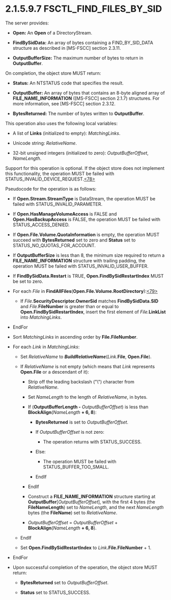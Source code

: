 <html dir="LTR" xmlns:mshelp="http://msdn.microsoft.com/mshelp" xmlns:ddue="http://ddue.schemas.microsoft.com/authoring/2003/5" xmlns:xlink="http://www.w3.org/1999/xlink" xmlns:tool="http://www.microsoft.com/tooltip">
    <head>
        <meta http-equiv="Content-Type" content="text/html; CHARSET=utf-8"></meta>
        <meta name="save" content="history"></meta>
        <title>2.1.5.9.7 FSCTL_FIND_FILES_BY_SID</title>
        <xml>
            <mshelp:toctitle title="2.1.5.9.7 FSCTL_FIND_FILES_BY_SID"></mshelp:toctitle>
            <mshelp:rltitle title="[MS-FSA]: FSCTL_FIND_FILES_BY_SID"></mshelp:rltitle>
            <mshelp:keyword index="A" term="db77a5b3-63f5-40b6-aa26-f4f87729e8f0"></mshelp:keyword>
            <mshelp:attr name="DCSext.ContentType" value="open specification"></mshelp:attr>
            <mshelp:attr name="AssetID" value="db77a5b3-63f5-40b6-aa26-f4f87729e8f0"></mshelp:attr>
            <mshelp:attr name="TopicType" value="kbRef"></mshelp:attr>
            <mshelp:attr name="DCSext.Title" value="[MS-FSA]: FSCTL_FIND_FILES_BY_SID" />
        </xml>
    </head>
    <body>
        <div id="header">
            <h1 class="heading">2.1.5.9.7 FSCTL_FIND_FILES_BY_SID</h1>
        </div>
        <div id="mainSection">
            <div id="mainBody">
                <div id="allHistory" class="saveHistory"></div>
                <div id="sectionSection0" class="section" name="collapseableSection">
                    

<p>The server provides:</p>

<ul><li><p><span><span> 
</span></span><b>Open:</b> An <b>Open</b> of a DirectoryStream.</p>

</li><li><p><span><span> 
</span></span><b>FindBySidData:</b> An array of bytes containing a
FIND_BY_SID_DATA structure as described in <mshelp:link keywords="efbfe127-73ad-4140-9967-ec6500e66d5e" tabindex="0">[MS-FSCC]</mshelp:link>
section <mshelp:link keywords="e904e83a-98da-49db-911d-e1c5ea0783b7" tabindex="0">2.3.11</mshelp:link>.</p>

</li><li><p><span><span> 
</span></span><b>OutputBufferSize:</b> The maximum number of bytes to return in
<b>OutputBuffer</b>.</p>

</li></ul><p>On completion, the object store MUST return:</p>

<ul><li><p><span><span> 
</span></span><b>Status:</b> An NTSTATUS code that specifies the result.</p>

</li><li><p><span><span> 
</span></span><b>OutputBuffer:</b> An array of bytes that contains an 8-byte
aligned array of <b>FILE_NAME_INFORMATION</b> ([MS-FSCC] section <mshelp:link keywords="20406fb1-605f-4629-ba9a-c67ee25f23d2" tabindex="0">2.1.7</mshelp:link>)
structures. For more information, see [MS-FSCC] section <mshelp:link keywords="74d1fc51-dda0-4a7d-9ef6-214897eb94c6" tabindex="0">2.3.12</mshelp:link>.</p>

</li><li><p><span><span> 
</span></span><b>BytesReturned:</b> The number of bytes written to <b>OutputBuffer</b>.</p>

</li></ul><p>This operation also uses the following local variables:</p>

<ul><li><p><span><span> 
</span></span>A list of <b>Links</b> (initialized to empty): <i>MatchingLinks</i>.</p>

</li><li><p><span><span> 
</span></span>Unicode string: <i>RelativeName</i>.</p>

</li><li><p><span><span> 
</span></span>32-bit unsigned integers (initialized to zero): <i>OutputBufferOffset</i>,
<i>NameLength</i>.</p>

</li></ul><p>Support for this operation is optional. If the object store
does not implement this functionality, the operation MUST be failed with
STATUS_INVALID_DEVICE_REQUEST.<a id="Appendix_A_Target_78"></a><a href="4e3695bd-7574-4f24-a223-b4679c065b63.html#Appendix_A_78" aria-label="Product behavior note 78">&lt;78&gt;</a> </p>

<p>Pseudocode for the operation is as follows:</p>

<ul><li><p><span><span> 
</span></span>If <b>Open.Stream.StreamType</b> is DataStream, the operation
MUST be failed with STATUS_INVALID_PARAMETER.</p>

</li><li><p><span><span> 
</span></span>If <b>Open.HasManageVolumeAccess</b> is FALSE and <b>Open.HasBackupAccess</b>
is FALSE, the operation MUST be failed with STATUS_ACCESS_DENIED.</p>

</li><li><p><span><span> 
</span></span>If <b>Open.File.Volume.QuotaInformation</b> is empty, the
operation MUST succeed with <b>BytesReturned</b> set to zero and <b>Status</b>
set to STATUS_NO_QUOTAS_FOR_ACCOUNT.</p>

</li><li><p><span><span> 
</span></span>If <b>OutputBufferSize</b> is less than 8, the minimum size
required to return a <b>FILE_NAME_INFORMATION</b> structure with trailing
padding, the operation MUST be failed with STATUS_INVALID_USER_BUFFER.</p>

</li><li><p><span><span> 
</span></span>If <b>FindBySidData.Restart</b> is TRUE, <b>Open.FindBySidRestartIndex</b>
MUST be set to zero.</p>

</li><li><p><span><span> 
</span></span>For each <i>File</i> in <b>FindAllFiles</b>(<b>Open.File.Volume.RootDirectory</b>):<a id="Appendix_A_Target_79"></a><a href="4e3695bd-7574-4f24-a223-b4679c065b63.html#Appendix_A_79" aria-label="Product behavior note 79">&lt;79&gt;</a></p>

<ul><li><p><span><span>  </span></span>If <i>File.</i><b>SecurityDescriptor.OwnerSid</b>
matches <b>FindBySidData.SID</b> and <i>File.</i><b>FileNumber</b> is greater
than or equal to <b>Open.FindBySidRestartIndex</b>, insert the first element of
<i>File.</i><b>LinkList</b> into <i>MatchingLinks</i>.</p>

</li></ul></li><li><p><span><span> 
</span></span>EndFor</p>

</li><li><p><span><span> 
</span></span>Sort <i>MatchingLinks</i> in ascending order by <b>File.FileNumber</b>.</p>

</li><li><p><span><span> 
</span></span>For each <i>Link</i> in <i>MatchingLinks</i>:</p>

<ul><li><p><span><span>  </span></span>Set
<i>RelativeName</i> to <b><i>BuildRelativeName</i></b>(<i>Link.</i><b>File</b>,
<b>Open.File</b>).</p>

</li><li><p><span><span>  </span></span>If <i>RelativeName</i>
is not empty (which means that <i>Link</i> represents <b>Open.File</b> or a
descendant of it):</p>

<ul><li><p><span><span> 
</span></span>Strip off the leading backslash (&quot;\&quot;) character from <i>RelativeName</i>.</p>

</li><li><p><span><span> 
</span></span>Set <i>NameLength</i> to the length of <i>RelativeName</i>, in
bytes.</p>

</li><li><p><span><span> 
</span></span>If (<b>OutputBufferLength -</b> <i>OutputBufferOffset</i>) is
less than <b>BlockAlign</b>(<i>NameLength</i> <b>+ 6, 8</b>):</p>

<ul><li><p><span><span> 
</span></span><b>BytesReturned</b> is set to <i>OutputBufferOffset</i>.</p>

</li><li><p><span><span> 
</span></span>If <i>OutputBufferOffset</i> is not zero:</p>

<ul><li><p><span><span> 
</span></span>The operation returns with STATUS_SUCCESS.</p>

</li></ul></li><li><p><span><span> 
</span></span>Else:</p>

<ul><li><p><span><span> 
</span></span>The operation MUST be failed with STATUS_BUFFER_TOO_SMALL.</p>

</li></ul></li><li><p><span><span> 
</span></span>EndIf</p>

</li></ul></li><li><p><span><span> 
</span></span>EndIf</p>

</li><li><p><span><span> 
</span></span>Construct a <b>FILE_NAME_INFORMATION</b> structure starting at <b>OutputBuffer</b>[<i>OutputBufferOffset</i>],
with the first 4 bytes (the <b>FileNameLength</b>) set to <i>NameLength</i>,
and the next <i>NameLength</i> bytes (the <b>FileName</b>) set to <i>RelativeName</i>.</p>

</li><li><p><span><span> 
</span></span><i>OutputBufferOffset</i> = <i>OutputBufferOffset</i> + <b>BlockAlign</b>(<i>NameLength</i>
<b>+ 6, 8</b>).</p>

</li></ul></li><li><p><span><span>  </span></span>EndIf</p>

</li><li><p><span><span>  </span></span>Set
<b>Open.FindBySidRestartIndex</b> to <i>Link</i><b>.File.FileNumber</b> + 1.</p>

</li></ul></li><li><p><span><span> 
</span></span>EndFor</p>

</li><li><p><span><span> 
</span></span>Upon successful completion of the operation, the object store
MUST return:</p>

<ul><li><p><span><span>  </span></span><b>BytesReturned</b>
set to <i>OutputBufferOffset</i>.</p>

</li><li><p><span><span>  </span></span><b>Status</b>
set to STATUS_SUCCESS.</p>

</li></ul></li></ul>
                </div>
            </div>
        </div>
    </body>
</html>
